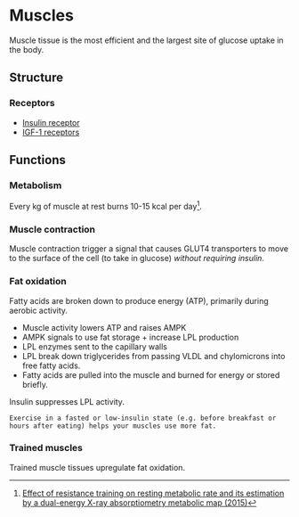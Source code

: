 # Muscles

Muscle tissue is the most efficient and the largest site of glucose uptake in the body.

## Structure

### Receptors

- [Insulin receptor]()
- [IGF-1 receptors]()

## Functions

### Metabolism

Every kg of muscle at rest burns 10-15 kcal per day[^1]. 

### Muscle contraction

Muscle contraction trigger a signal that causes GLUT4 transporters to move to the surface of the cell (to take in glucose) _without requiring insulin_.

### Fat oxidation

Fatty acids are broken down to produce energy (ATP), primarily during aerobic activity.

* Muscle activity lowers ATP and raises AMPK
* AMPK signals to use fat storage + increase LPL production
* LPL enzymes sent to the capillary walls
* LPL break down triglycerides from passing VLDL and chylomicrons into free fatty acids.
* Fatty acids are pulled into the muscle and burned for energy or stored briefly.

Insulin suppresses LPL activity.

~~~admonish tip
Exercise in a fasted or low-insulin state (e.g. before breakfast or hours after eating) helps your muscles use more fat.
~~~

### Trained muscles

Trained muscle tissues upregulate fat oxidation.

[^1]: [Effect of resistance training on resting metabolic rate and its estimation by a dual-energy X-ray absorptiometry metabolic map (2015)](https://www.nature.com/articles/ejcn2014216?utm_source=chatgpt.com)
